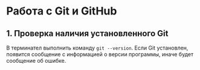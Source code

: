 # Работа с Git и GitHub

## 1. Проверка наличия установленного Git
В терминател выполнить команду `git --version`. Если Git установлен, появится сообщение с информацией о версии программы, иначе будет сообщение об ошибке.
